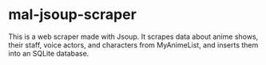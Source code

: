 # mal-jsoup-scraper
This is a web scraper made with Jsoup. It scrapes data about anime shows, their staff, voice actors, and characters from MyAnimeList, and inserts them into an SQLite database.
